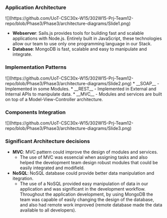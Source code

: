 


<h3>Application Architecture</h3>
![](https://github.com/UoT-CSC30x-W15/302W15-Prj-Team12-repo/blob/Phase3/Phase3/architecture-diagrams/Slide1.png)

* __Webserver__: Sails.js provides tools for building fast and scalable applications with Node.js. Entirely built in JavaScript, these technologies allow our team to use only one programming language in our Stack.
* __Database__: MongoDB is fast, scalable and easy to manipulate and integrate.  

<h3>Implementation Patterns</h3>
![](https://github.com/UoT-CSC30x-W15/302W15-Prj-Team12-repo/blob/Phase3/Phase3/architecture-diagrams/Slide2.png)
* __SOAP__ - Implemented in some Modules.
* __REST__ - Implemented in External and Internal APIs to manipulate data.
* __MVC__ - Modules and services are built on top of a Model-View-Controller architecture.

<h3>Components Integration</h3>
![](https://github.com/UoT-CSC30x-W15/302W15-Prj-Team12-repo/blob/Phase3/Phase3/architecture-diagrams/Slide3.png)

<h3>Significant Architecture decisions</h3>

* __MVC__: MVC pattern could improve the design of modules and services.
  * The use of MVC was essencial when assigning tasks and also helped the development team design robust modules that could be easily integrated and modifield. 
* __NoSQL__: NoSQL database could provide better data manipulation and itegration.
  * The use of a NoSQL provided easy manipulation of data in our application and was significant in the development workflow. Throughout the application development, by using MongoDB the team was capable of easily changing the design of the database, and also had remote work improved (remote database made the data available to all developers).

